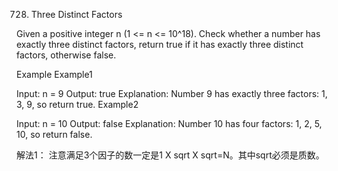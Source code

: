 728. Three Distinct Factors

Given a positive integer n (1 <= n <= 10^18). Check whether a number has exactly three distinct factors, return true if it has exactly three distinct factors, otherwise false.

Example
Example1

Input: n = 9
Output: true
Explanation:
Number 9 has exactly three factors: 1, 3, 9, so return true.
Example2

Input: n = 10
Output: false
Explanation:
Number 10 has four factors: 1, 2, 5, 10, so return false.

解法1：
注意满足3个因子的数一定是1 X sqrt X sqrt=N。其中sqrt必须是质数。